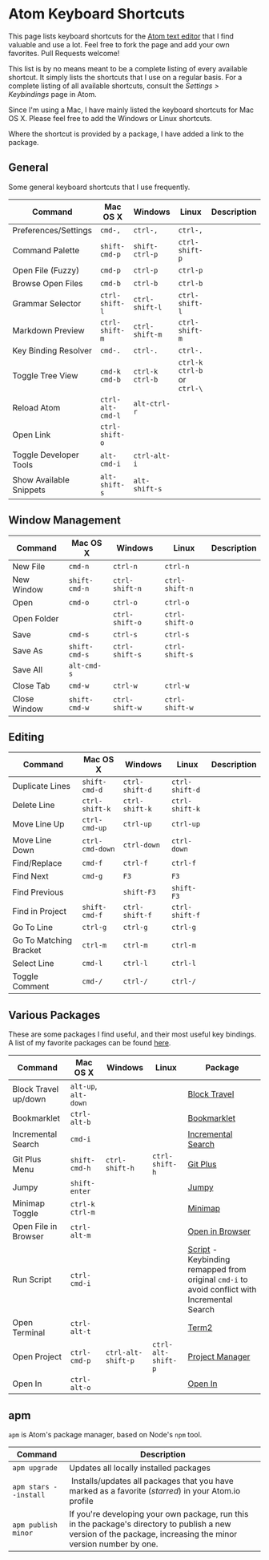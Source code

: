 # Atom Keyboard Shortcuts

This page lists keyboard shortcuts for the [Atom text editor](https://atom.io) that I find valuable and use a lot. Feel free to fork the page and add your own favorites. Pull Requests welcome!

This list is by no means meant to be a complete listing of every available shortcut. It simply lists the shortcuts that I use on a regular basis. For a complete listing of all available shortcuts, consult the _Settings > Keybindings_ page in Atom.

Since I'm using a Mac, I have mainly listed the keyboard shortcuts for Mac OS X. Please feel free to add the Windows or Linux shortcuts.

Where the shortcut is provided by a package, I have added a link to the package.

## General

Some general keyboard shortcuts that I use frequently.

| Command | Mac OS X | Windows | Linux | Description |
| ------- | -------- | ------- | ----- | ----------- |
| Preferences/Settings | `cmd-,` | `ctrl-,`  | `ctrl-,` |  |
| Command Palette | `shift-cmd-p` | `shift-ctrl-p`  | `ctrl-shift-p` |  |
| Open File (Fuzzy) | `cmd-p` | `ctrl-p`  | `ctrl-p` |  |
| Browse Open Files | `cmd-b` | `ctrl-b`  | `ctrl-b` |  |
| Grammar Selector | `ctrl-shift-l` | `ctrl-shift-l`  | `ctrl-shift-l` |  |
| Markdown Preview | `ctrl-shift-m` | `ctrl-shift-m`  | `ctrl-shift-m` |  |
| Key Binding Resolver | `cmd-.` | `ctrl-.`  | `ctrl-.` |  |
| Toggle Tree View | `cmd-k cmd-b` | `ctrl-k ctrl-b` | `ctrl-k ctrl-b`<br/>or<br/>`ctrl-\`|  |
| Reload Atom | `ctrl-alt-cmd-l` | `alt-ctrl-r` |  |  |
| Open Link | `ctrl-shift-o` |  |  |  |
| Toggle Developer Tools | `alt-cmd-i` | `ctrl-alt-i`  |  |  |
| Show Available Snippets | `alt-shift-s` | `alt-shift-s`  |  |  |


## Window Management

| Command | Mac OS X | Windows | Linux | Description |
| ------- | -------- | ------- | ----- | ----------- |
| New File | `cmd-n` | `ctrl-n`  | `ctrl-n` |  |
| New Window | `shift-cmd-n` | `ctrl-shift-n`  | `ctrl-shift-n` |  |
| Open | `cmd-o` | `ctrl-o`  | `ctrl-o` |  |
| Open Folder |  | `ctrl-shift-o`  | `ctrl-shift-o` |  |
| Save | `cmd-s` | `ctrl-s`  | `ctrl-s` |  |
| Save As | `shift-cmd-s` | `ctrl-shift-s`  | `ctrl-shift-s` |  |
| Save All | `alt-cmd-s` |  |  |  |
| Close Tab | `cmd-w` |  `ctrl-w` | `ctrl-w` |  |
| Close Window | `shift-cmd-w` | `ctrl-shift-w`  | `ctrl-shift-w` |  |

## Editing

| Command | Mac OS X | Windows | Linux | Description |
| ------- | -------- | ------- | ----- | ----------- |
| Duplicate Lines | `shift-cmd-d` | `ctrl-shift-d` | `ctrl-shift-d` |  |
| Delete Line | `ctrl-shift-k` | `ctrl-shift-k`  | `ctrl-shift-k` |  |
| Move Line Up | `ctrl-cmd-up` | `ctrl-up`  | `ctrl-up` |  |
| Move Line Down | `ctrl-cmd-down` | `ctrl-down`  | `ctrl-down` |  |
| Find/Replace | `cmd-f` | `ctrl-f`  | `ctrl-f` |  |
| Find Next | `cmd-g` | `F3`  | `F3` |  |
| Find Previous |  | `shift-F3`  | `shift-F3` |  |
| Find in Project | `shift-cmd-f` | `ctrl-shift-f`  | `ctrl-shift-f` |  |
| Go To Line | `ctrl-g` | `ctrl-g`  | `ctrl-g` |  |
| Go To Matching Bracket | `ctrl-m` | `ctrl-m`  | `ctrl-m` |  |
| Select Line | `cmd-l` | `ctrl-l`  | `ctrl-l` |  |
| Toggle Comment | `cmd-/` | `ctrl-/`  | `ctrl-/` |  |

## Various Packages

These are some packages I find useful, and their most useful key bindings. A list of my favorite packages can be found [here](https://atom.io/users/nwinkler/stars).

| Command | Mac OS X | Windows | Linux | Package |
| ------- | -------- | ------- | ----- | ----------- |
| Block Travel up/down | `alt-up`, `alt-down` |  |  | [Block Travel](https://atom.io/packages/block-travel) |
| Bookmarklet | `ctrl-alt-b` |  |  | [Bookmarklet](https://atom.io/packages/bookmarklet) |
| Incremental Search | `cmd-i` |  |  | [Incremental Search](https://atom.io/packages/incremental-search) |
| Git Plus Menu | `shift-cmd-h` | `ctrl-shift-h` | `ctrl-shift-h` | [Git Plus](https://atom.io/packages/git-plus) |
| Jumpy | `shift-enter` |  |  | [Jumpy](https://atom.io/packages/jumpy) |
| Minimap Toggle | `ctrl-k ctrl-m` |  |  | [Minimap](https://atom.io/packages/minimap) |
| Open File in Browser | `ctrl-alt-m` |  |  | [Open in Browser](https://atom.io/packages/open-in-browser) |
| Run Script | `ctrl-cmd-i` |  |  | [Script](https://atom.io/packages/script) - Keybinding remapped from original `cmd-i` to avoid conflict with Incremental Search |
| Open Terminal | `ctrl-alt-t` |  |  | [Term2](https://atom.io/packages/term2) |
| Open Project | `ctrl-cmd-p` | `ctrl-alt-shift-p` | `ctrl-alt-shift-p` | [Project Manager](https://atom.io/packages/project-manager) |
| Open In | `ctrl-alt-o` |  |  | [Open In](https://atom.io/packages/open-in) |

## apm

`apm` is Atom's package manager, based on Node's `npm` tool.

| Command | Description |
| ------- | ----------- |
| `apm upgrade` | Updates all locally installed packages |
| `apm stars --install` | Installs/updates all packages that you have marked as a favorite (_starred_) in your Atom.io profile |
| `apm publish minor` | If you're developing your own package, run this in the package's directory to publish a new version of the package, increasing the minor version number by one. |
